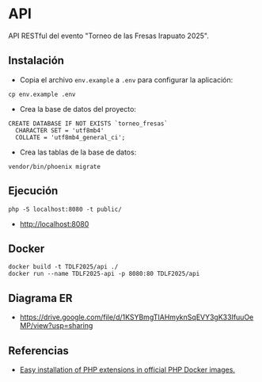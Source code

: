 # API

API RESTful del evento "Torneo de las Fresas Irapuato 2025".

## Instalación

* Copia el archivo `env.example` a `.env` para configurar la aplicación:

```
cp env.example .env
```

* Crea la base de datos del proyecto:

```
CREATE DATABASE IF NOT EXISTS `torneo_fresas`
  CHARACTER SET = 'utf8mb4'
  COLLATE = 'utf8mb4_general_ci';
```

* Crea las tablas de la base de datos:

```
vendor/bin/phoenix migrate
```

## Ejecución

```
php -S localhost:8080 -t public/
```

* <http://localhost:8080>

## Docker

```
docker build -t TDLF2025/api ./
docker run --name TDLF2025-api -p 8080:80 TDLF2025/api
```

## Diagrama ER

* <https://drive.google.com/file/d/1KSYBmgTIAHmyknSqEVY3gK33IfuuOeMP/view?usp=sharing>

## Referencias

* [Easy installation of PHP extensions in official PHP Docker images.](https://github.com/mlocati/docker-php-extension-installer)
